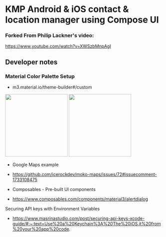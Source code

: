 # KMP Android & iOS contact & location manager using Compose UI

### Forked From Philip Lackner's video:
https://www.youtube.com/watch?v=XWSzbMnpAgI


## Developer notes

### Material Color Palette Setup
- m3.material.io/theme-builder#/custom

[<img src="https://github.com/realityexpander/ContactsComposeMultiplatform/assets/5157474/149c8592-d7a2-4d64-a149-1403acaf6b8b" width=200/>](https://github.com/realityexpander/ContactsComposeMultiplatform/assets/5157474/149c8592-d7a2-4d64-a149-1403acaf6b8b)
[<img src="https://github.com/realityexpander/ContactsComposeMultiplatform/assets/5157474/60feaddf-fb3f-488c-b917-7c7dda02833f" width=200/>](https://github.com/realityexpander/ContactsComposeMultiplatform/assets/5157474/60feaddf-fb3f-488c-b917-7c7dda02833f)

- Google Maps example
- https://github.com/icerockdev/moko-maps/issues/72#issuecomment-1733108475

- Composables - Pre-built UI components
- https://www.composables.com/components/material3/alertdialog


Securing API keys with Environment Variables
- https://www.masrinastudio.com/post/securing-api-keys-xcode-guide/#:~:text=Use%20a%20Keychain%3A%20The%20iOS,it%20from%20your%20app%20code.
